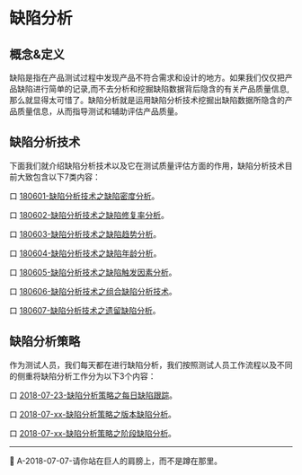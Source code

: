 
# 缺陷分析

## 概念&定义

缺陷是指在产品测试过程中发现产品不符合需求和设计的地方。如果我们仅仅把产品缺陷进行简单的记录,而不去分析和挖掘缺陷数据背后隐含的有关产品质量信息,那么就显得太可惜了。缺陷分析就是运用缺陷分析技术挖掘出缺陷数据所隐含的产品质量信息，从而指导测试和辅助评估产品质量。

## 缺陷分析技术

下面我们就介绍缺陷分析技术以及它在测试质量评估方面的作用，缺陷分析技术目前大致包含以下7类内容：

<!--下面介绍缺陷分析技术，以及缺陷分析技术在产品质量评估方面的作用，并讨论如何将这些分析技术组合起来，从而能够对产品质量进行较为全面的评估。-->

口  [180601-缺陷分析技术之缺陷密度分析](books/缺陷密度分析.md)。

口  [180602-缺陷分析技术之缺陷修复率分析](books/缺陷修复率分析.md)。

口  [180603-缺陷分析技术之缺陷趋势分析](books/缺陷趋势分析.md)。

口  [180604-缺陷分析技术之缺陷年龄分析](books/缺陷年龄分析.md)。

口  [180605-缺陷分析技术之缺陷触发因素分析](books/缺陷触发因素分析.md)。

口  [180606-缺陷分析技术之组合缺陷分析技术](books/组合缺陷分析技术.md)。

口  [180607-缺陷分析技术之遗留缺陷分析](books/遗留缺陷分析.md)。

## 缺陷分析策略

作为测试人员，我们每天都在进行缺陷分析，我们按照测试人员工作流程以及不同的侧重将缺陷分析工作分为以下3个内容：

口 [2018-07-23-缺陷分析策略之每日缺陷跟踪](books/每日缺陷跟踪.md)。

口 [2018-07-xx-缺陷分析策略之版本缺陷分析](books/缺陷分析技术.md)。

口 [2018-07-xx-缺陷分析策略之阶段缺陷分析](books/缺陷分析技术.md)。

* * *
:bell: A-2018-07-07-请你站在巨人的肩膀上，而不是蹲在那里。
